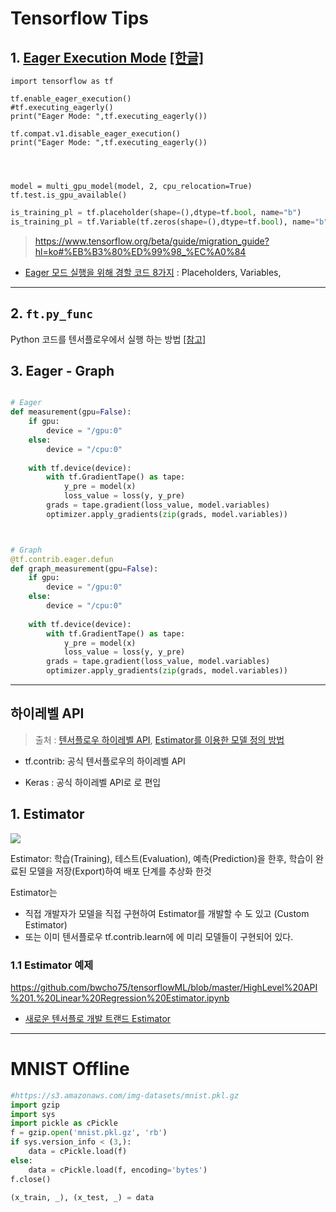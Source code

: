 # Tensorflow Tips 

## 1. [Eager Execution Mode](https://www.tensorflow.org/guide/eager) [[한글]](https://github.com/tgjeon/TF-Eager-Execution-Guide-KR/blob/master/guide.md)



```
import tensorflow as tf

tf.enable_eager_execution()
#tf.executing_eagerly()
print("Eager Mode: ",tf.executing_eagerly())

tf.compat.v1.disable_eager_execution()
print("Eager Mode: ",tf.executing_eagerly())




model = multi_gpu_model(model, 2, cpu_relocation=True)
tf.test.is_gpu_available()
```




```python 
is_training_pl = tf.placeholder(shape=(),dtype=tf.bool, name="b")
is_training_pl = tf.Variable(tf.zeros(shape=(),dtype=tf.bool), name="b")
```

> https://www.tensorflow.org/beta/guide/migration_guide?hl=ko#%EB%B3%80%ED%99%98_%EC%A0%84


- [Eager 모드 실행을 위해 경할 코드 8가지](https://medium.com/coinmonks/8-things-to-do-differently-in-tensorflows-eager-execution-mode-47cf429aa3ad) : Placeholders, Variables, 

---



## 2. `ft.py_func`


Python 코드를 텐서플로우에서 실행 하는 방법 [[참고]](https://tensorflowkorea.gitbooks.io/tensorflow-kr/content/g3doc/api_docs/python/script_ops.html)





## 3. Eager - Graph 


```python 

# Eager 
def measurement(gpu=False):
    if gpu:
        device = "/gpu:0"
    else:
        device = "/cpu:0" 
        
    with tf.device(device):
        with tf.GradientTape() as tape:
            y_pre = model(x)
            loss_value = loss(y, y_pre)
        grads = tape.gradient(loss_value, model.variables)
        optimizer.apply_gradients(zip(grads, model.variables))



# Graph 
@tf.contrib.eager.defun
def graph_measurement(gpu=False):
    if gpu:
        device = "/gpu:0"
    else:
        device = "/cpu:0" 
        
    with tf.device(device):
        with tf.GradientTape() as tape:
            y_pre = model(x)
            loss_value = loss(y, y_pre)
        grads = tape.gradient(loss_value, model.variables)
        optimizer.apply_gradients(zip(grads, model.variables))
```







---
## 하이레벨 API

> 출처 : [텐서플로우 하이레벨 API](http://bcho.tistory.com/1195), [Estimator를 이용한 모델 정의 방법](http://bcho.tistory.com/1196)

- tf.contrib: 공식 텐서플로우의 하이레벨 API

- Keras : 공식 하이레벨 API로 로 편입

## 1. Estimator

![](http://cfile30.uf.tistory.com/image/9910C53359AF8CA334DC82)

Estimator: 학습(Training), 테스트(Evaluation), 예측(Prediction)을 한후, 학습이 완료된 모델을 저장(Export)하여 배포 단계를 추상화 한것 

Estimator는
- 직접 개발자가 모델을 직접 구현하여 Estimator를 개발할 수 도 있고 (Custom Estimator)
- 또는 이미 텐서플로우 tf.contrib.learn에 에 미리 모델들이 구현되어 있다.

### 1.1 Estimator 예제

https://github.com/bwcho75/tensorflowML/blob/master/HighLevel%20API%201.%20Linear%20Regression%20Estimator.ipynb



- [새로운 텐서플로 개발 트랜드 Estimator](http://chanacademy.tistory.com/33)


---



# MNIST Offline 

```python 
#https://s3.amazonaws.com/img-datasets/mnist.pkl.gz
import gzip
import sys
import pickle as cPickle
f = gzip.open('mnist.pkl.gz', 'rb')
if sys.version_info < (3,):
    data = cPickle.load(f)
else:
    data = cPickle.load(f, encoding='bytes')
f.close()

(x_train, _), (x_test, _) = data
```

